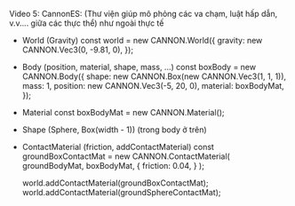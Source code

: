 Video 5: CannonES: (Thư viện giúp mô phỏng các va chạm, luật hấp dẫn, v.v.... giữa các thực thể) như ngoài thực tế
  - World (Gravity)
      const world = new CANNON.World({
        gravity: new CANNON.Vec3(0, -9.81, 0),
      });
    
  - Body (position, material, shape, mass, ...)
      const boxBody = new CANNON.Body({
        shape: new CANNON.Box(new CANNON.Vec3(1, 1, 1)),
        mass: 1,
        position: new CANNON.Vec3(-5, 20, 0),
        material: boxBodyMat,
      });
    
  - Material
      const boxBodyMat = new CANNON.Material();
    
  - Shape (Sphere, Box(width - 1)) (trong body ở trên)


  - ContactMaterial (friction, addContactMaterial)
      const groundBoxContactMat = new CANNON.ContactMaterial(
        groundBodyMat,
        boxBodyMat,
        {
          friction: 0.04,
        }
      );

      world.addContactMaterial(groundBoxContactMat);
      world.addContactMaterial(groundSphereContactMat);
